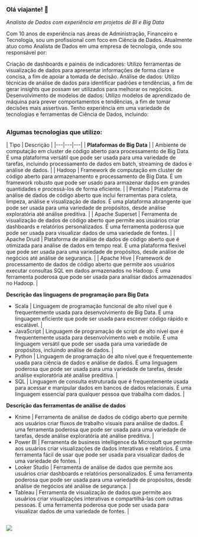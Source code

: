 ### Olá viajante! 🧭

*Analista de Dados com experiência em projetos de BI e Big Data*

Com 10 anos de experiência nas áreas de Administração, Financeiro e Tecnologia, sou um profissional com foco em Ciência de Dados. 
Atualmente atuo como Analista de Dados em uma empresa de tecnologia, onde sou responsável por:

Criação de dashboards e painéis de indicadores: Utilizo ferramentas de visualização de dados para apresentar informações de forma clara e concisa, a fim de apoiar a tomada de decisão.
Análise de dados: Utilizo técnicas de análise de dados para identificar padrões e tendências, a fim de gerar insights que possam ser utilizados para melhorar os negócios.
Desenvolvimento de modelos de dados: Utilizo modelos de aprendizado de máquina para prever comportamentos e tendências, a fim de tomar decisões mais assertivas.
Tenho experiência em uma variedade de tecnologias e ferramentas de Ciência de Dados, incluindo:
##

### Algumas tecnologias que utilizo:


| Tipo | Descrição |
|---|---|---|
| **Plataformas de Big Data** |
| Ambiente de computação em cluster de código aberto para processamento de Big Data. É uma plataforma versátil que pode ser usada para uma variedade de tarefas, incluindo processamento de dados em batch, streaming de dados e análise de dados. |
| Hadoop | Framework de computação em cluster de código aberto para armazenamento e processamento de Big Data. É um framework robusto que pode ser usado para armazenar dados em grandes quantidades e processá-los de forma eficiente. |
| Pentaho | Plataforma de análise de dados de código aberto que inclui ferramentas para coleta, limpeza, análise e visualização de dados. É uma plataforma abrangente que pode ser usada para uma variedade de propósitos, desde análise exploratória até análise preditiva. |
| Apache Superset | Ferramenta de visualização de dados de código aberto que permite aos usuários criar dashboards e relatórios personalizados. É uma ferramenta poderosa que pode ser usada para visualizar dados de uma variedade de fontes. |
| Apache Druid | Plataforma de análise de dados de código aberto que é otimizada para análise de dados em tempo real. É uma plataforma flexível que pode ser usada para uma variedade de propósitos, desde análise de negócios até análise de segurança. |
| Apache Hive | Framework de processamento de dados de código aberto que permite aos usuários executar consultas SQL em dados armazenados no Hadoop. É uma ferramenta poderosa que pode ser usada para analisar dados armazenados no Hadoop. |

**Descrição das linguagens de programação para Big Data**

* Scala | Linguagem de programação funcional de alto nível que é frequentemente usada para desenvolvimento de Big Data. É uma linguagem eficiente que pode ser usada para escrever código rápido e escalável. |
* JavaScript | Linguagem de programação de script de alto nível que é frequentemente usada para desenvolvimento web e mobile. É uma linguagem versátil que pode ser usada para uma variedade de propósitos, incluindo análise de dados. |
* Python | Linguagem de programação de alto nível que é frequentemente usada para ciência de dados e análise de dados. É uma linguagem poderosa que pode ser usada para uma variedade de tarefas, desde análise exploratória até análise preditiva. |
* SQL | Linguagem de consulta estruturada que é frequentemente usada para acessar e manipular dados em bancos de dados relacionais. É uma linguagem essencial para qualquer pessoa que trabalha com dados. |

**Descrição das ferramentas de análise de dados**

* Knime | Ferramenta de análise de dados de código aberto que permite aos usuários criar fluxos de trabalho visuais para análise de dados. É uma ferramenta poderosa que pode ser usada para uma variedade de tarefas, desde análise exploratória até análise preditiva. |
* Power BI | Ferramenta de business intelligence da Microsoft que permite aos usuários criar visualizações de dados interativas e relatórios. É uma ferramenta fácil de usar que pode ser usada para visualizar dados de uma variedade de fontes. |
* Looker Studio | Ferramenta de análise de dados que permite aos usuários criar dashboards e relatórios personalizados. É uma ferramenta poderosa que pode ser usada para uma variedade de propósitos, desde análise de negócios até análise de segurança. |
* Tableau | Ferramenta de visualização de dados que permite aos usuários criar visualizações interativas e compartilhá-las com outras pessoas. É uma ferramenta poderosa que pode ser usada para visualizar dados de uma variedade de fontes. |


##



<a href="https://www.linkedin.com/in/carlos-magno-ribeiro-a6b7b043/" target="_blank"><img src="https://img.shields.io/badge/LinkedIn-0077B5?style=for-the-badge&logo=linkedin&logoColor=white" target="_blank"></a>



<!--
**Jojojmo/Jojojmo** is a ✨ _special_ ✨ repository because its `README.md` (this file) appears on your GitHub profile.

Here are some ideas to get you started:

- 🔭 I’m currently working on ...
- 🌱 I’m currently learning ...
- 👯 I’m looking to collaborate on ...
- 🤔 I’m looking for help with ...
- 💬 Ask me about ...
- 📫 How to reach me: ...
- 😄 Pronouns: ...
- ⚡ Fun fact: ...
-->

